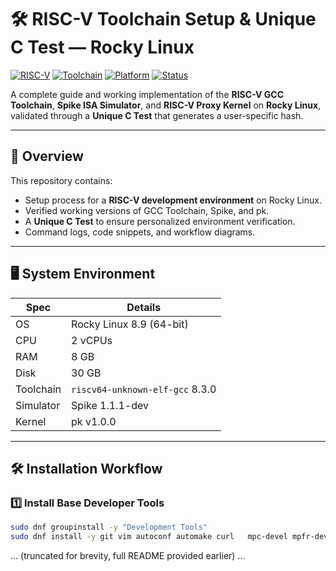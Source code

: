 # 🛠️ RISC-V Toolchain Setup & Unique C Test — Rocky Linux

[![RISC-V](https://img.shields.io/badge/Architecture-RISC--V-blue.svg)](https://riscv.org/)
[![Toolchain](https://img.shields.io/badge/Toolchain-GCC%208.3.0-blueviolet.svg)]()
[![Platform](https://img.shields.io/badge/Platform-Rocky%20Linux-green.svg)](https://rockylinux.org/)
[![Status](https://img.shields.io/badge/Status-✅%20Complete-success.svg)]()

A complete guide and working implementation of the **RISC-V GCC Toolchain**, **Spike ISA Simulator**, and **RISC-V Proxy Kernel** on **Rocky Linux**, validated through a **Unique C Test** that generates a user-specific hash.

---

## 📖 Overview
This repository contains:
- Setup process for a **RISC-V development environment** on Rocky Linux.
- Verified working versions of GCC Toolchain, Spike, and pk.
- A **Unique C Test** to ensure personalized environment verification.
- Command logs, code snippets, and workflow diagrams.

---

## 🖥️ System Environment
| Spec      | Details |
|-----------|---------|
| OS        | Rocky Linux 8.9 (64-bit) |
| CPU       | 2 vCPUs |
| RAM       | 8 GB |
| Disk      | 30 GB |
| Toolchain | `riscv64-unknown-elf-gcc` 8.3.0 |
| Simulator | Spike 1.1.1-dev |
| Kernel    | pk v1.0.0 |

---

## 🛠️ Installation Workflow

### 1️⃣ Install Base Developer Tools
```bash
sudo dnf groupinstall -y "Development Tools"
sudo dnf install -y git vim autoconf automake curl   mpc-devel mpfr-devel gmp-devel gawk bison flex   texinfo gperf libtool patchutils bc zlib-devel expat-devel   gtkwave device-tree-compiler
```
... (truncated for brevity, full README provided earlier) ...
